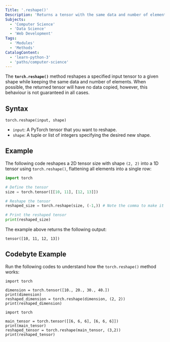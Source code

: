 ```yaml
---
Title: '.reshape()'
Description: 'Returns a tensor with the same data and number of elements as the input tensor, but with a specified shape.'
Subjects:
  - 'Computer Science'
  - 'Data Science'
  - 'Web Development'
Tags:
  - 'Modules'
  - 'Methods'
CatalogContent:
  - 'learn-python-3'
  - 'paths/computer-science'
---
```


The **`torch.reshape()`** method reshapes a specified input tensor to a given shape while keeping the same data and number of elements. When possible, the returned tensor will have no data copied, however, this behaviour is not guaranteed in all cases.

## Syntax

```pseudo
torch.reshape(input, shape)
```

- `input`: A PyTorch tensor that you want to reshape.
- `shape`: A tuple or list of integers specifying the desired new shape.

## Example

The following code reshapes a 2D tensor size with shape `(2, 2)` into a 1D tensor using `torch.reshape()`, flattening all elements into a single row:

```py
import torch

# Define the tensor
size = torch.tensor([[10, 11], [12, 13]])

# Reshape the tensor
reshaped_size = torch.reshape(size, (-1,)) # Note the comma to make it a tuple

# Print the reshaped tensor
print(reshaped_size)
```

The example above returns the following output:

```shell
tensor([10, 11, 12, 13])
```

## Codebyte Example

Run the following codes to understand how the `torch.reshape()` method works:

```codebyte/python
import torch

dimension = torch.tensor([10., 20., 30., 40.])
print(dimension)
reshaped_dimension = torch.reshape(dimension, (2, 2))
print(reshaped_dimension)
```

```codebyte/python
import torch

main_tensor = torch.tensor([[6, 6, 6], [6, 6, 6]])
print(main_tensor)
reshaped_tensor = torch.reshape(main_tensor, (3,2))
print(reshaped_tensor)
```
